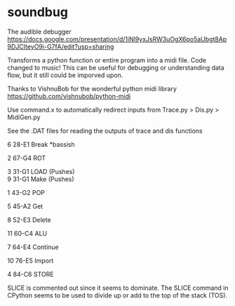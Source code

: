 # soundbug
The audible debugger
https://docs.google.com/presentation/d/1iNl9yxJsRW3uOgX6po5aUbgt8Ap9DJCIteyO9i-G7fA/edit?usp=sharing

Transforms a python function or entire program into a midi file. Code changed to music!
This can be useful for debugging or understanding data flow, but it still could be imporved upon.

Thanks to VishnuBob for the wonderful python midi library
https://github.com/vishnubob/python-midi

Use command.x to automatically redirect inputs from Trace.py > Dis.py > MidiGen.py

See the .DAT files for reading the outputs of trace and dis functions

6	28-E1	Break 	*bassish
	
2	67-G4	ROT	

3	31-G1	LOAD (Pushes)	
9	31-G1	Make (Pushes)
 
1	43-G2	POP

5	45-A2	Get 	

8	52-E3	Delete	

11	60-C4	ALU

7	64-E4	Continue 			

10	76-E5	Import 		

4	84-C6	STORE	

SLICE is commented out since it seems to dominate. 
The SLICE command in CPython seems to be used to divide up or add to the top of the stack (TOS).
